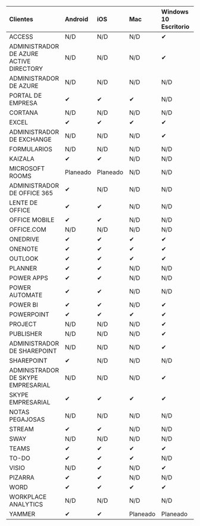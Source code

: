 <!-- This file is generated automatically. Changes made to this file will be overwritten.-->
|Clientes|Android|iOS|Mac|Windows 10<br>Escritorio|Windows 10<br>Aplicaciones modernas|
|:-|:-|:-|:-|:-|:-|
|ACCESS|N/D|N/D|N/D|✔|N/D|
|ADMINISTRADOR DE AZURE ACTIVE DIRECTORY|N/D|N/D|N/D|✔|N/D|
|ADMINISTRADOR DE AZURE|N/D|N/D|N/D|N/D|N/D|
|PORTAL DE EMPRESA|✔|✔|✔|N/D|✔|
|CORTANA|N/D|N/D|N/D|N/D|✔|
|EXCEL|✔|✔|✔|✔|✔|
|ADMINISTRADOR DE EXCHANGE|N/D|N/D|N/D|✔|N/D|
|FORMULARIOS|N/D|N/D|N/D|N/D|N/D|
|KAIZALA|✔|✔|N/D|N/D|N/D|
|MICROSOFT ROOMS|Planeado|Planeado|N/D|N/D|N/D|
|ADMINISTRADOR DE OFFICE 365|✔|N/D|N/D|N/D|N/D|
|LENTE DE OFFICE|✔|✔|N/D|N/D|N/D|
|OFFICE MOBILE|✔|✔|N/D|N/D|N/D|
|OFFICE.COM|N/D|N/D|N/D|N/D|✔|
|ONEDRIVE|✔|✔|✔|✔|✔|
|ONENOTE|✔|✔|✔|✔|✔|
|OUTLOOK|✔|✔|✔|✔|✔|
|PLANNER|✔|✔|N/D|N/D|N/D|
|POWER APPS|✔|✔|N/D|N/D|✔|
|POWER AUTOMATE|✔|✔|N/D|N/D|N/D|
|POWER BI|✔|✔|N/D|✔|✔|
|POWERPOINT|✔|✔|✔|✔|✔|
|PROJECT|N/D|N/D|N/D|✔|N/D|
|PUBLISHER|N/D|N/D|N/D|✔|N/D|
|ADMINISTRADOR DE SHAREPOINT|N/D|N/D|N/D|✔|N/D|
|SHAREPOINT|✔|N/D|N/D|N/D|N/D|
|ADMINISTRADOR DE SKYPE EMPRESARIAL|N/D|N/D|N/D|✔|N/D|
|SKYPE EMPRESARIAL|✔|✔|✔|✔|N/D|
|NOTAS PEGAJOSAS|N/D|N/D|N/D|N/D|✔|
|STREAM|✔|✔|N/D|N/D|N/D|
|SWAY|N/D|N/D|N/D|N/D|✔|
|TEAMS|✔|✔|✔|✔|N/D|
|TO-DO|✔|✔|✔|N/D|✔|
|VISIO|N/D|✔|N/D|✔|N/D|
|PIZARRA|✔|✔|N/D|N/D|✔|
|WORD|✔|✔|✔|✔|✔|
|WORKPLACE ANALYTICS|N/D|N/D|N/D|N/D|N/D|
|YAMMER|✔|✔|Planeado|Planeado|N/D|
